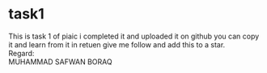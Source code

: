 # task1

This is task 1 of piaic 
i completed it and uploaded it on github 
you can copy it and learn from it in retuen give me follow and add this to a star.
<br>Regard:
<br>MUHAMMAD SAFWAN BORAQ
